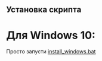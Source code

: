 ## Установка скрипта

# Для Windows 10:
Просто запусти [install_windows.bat](https://github.com/AyonovDenizs/TgUserBot/blob/TgUserBot/install_windows.bat)